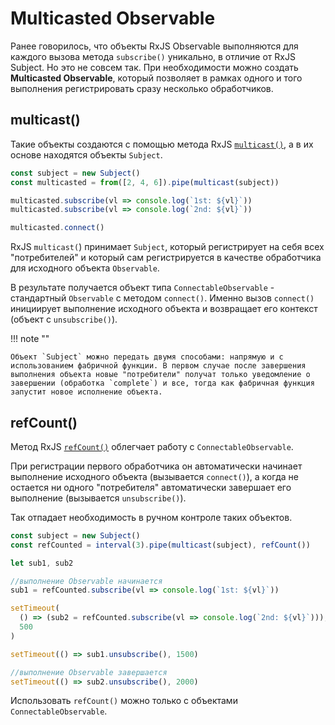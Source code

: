 # Multicasted Observable

Ранее говорилось, что объекты RxJS Observable выполняются для каждого вызова метода `subscribe()` уникально, в отличие от RxJS Subject. Но это не совсем так. При необходимости можно создать **Multicasted Observable**, который позволяет в рамках одного и того выполнения регистрировать сразу несколько обработчиков.

## multicast()

Такие объекты создаются с помощью метода RxJS [`multicast()`](https://rxjs.dev/api/operators/multicast), а в их основе находятся объекты `Subject`.

```ts
const subject = new Subject()
const multicasted = from([2, 4, 6]).pipe(multicast(subject))

multicasted.subscribe(vl => console.log(`1st: ${vl}`))
multicasted.subscribe(vl => console.log(`2nd: ${vl}`))

multicasted.connect()
```

RxJS `multicast(`) принимает `Subject`, который регистрирует на себя всех "потребителей" и который сам регистрируется в качестве обработчика для исходного объекта `Observable`.

В результате получается объект типа `ConnectableObservable` - стандартный `Observable` с методом `connect()`. Именно вызов `connect()` инициирует выполнение исходного объекта и возвращает его контекст (объект с `unsubscribe()`).

!!! note ""

    Объект `Subject` можно передать двумя способами: напрямую и с использованием фабричной функции. В первом случае после завершения выполнения объекта новые "потребители" получат только уведомление о завершении (обработка `complete`) и все, тогда как фабричная функция запустит новое исполнение объекта.

## refCount()

Метод RxJS [`refCount()`](https://rxjs.dev/api/operators/refCount) облегчает работу с `ConnectableObservable`.

При регистрации первого обработчика он автоматически начинает выполнение исходного объекта (вызывается `connect()`), а когда не остается ни одного "потребителя" автоматически завершает его выполнение (вызывается `unsubscribe()`).

Так отпадает необходимость в ручном контроле таких объектов.

```ts
const subject = new Subject()
const refCounted = interval(3).pipe(multicast(subject), refCount())

let sub1, sub2

//выполнение Observable начинается
sub1 = refCounted.subscribe(vl => console.log(`1st: ${vl}`))

setTimeout(
  () => (sub2 = refCounted.subscribe(vl => console.log(`2nd: ${vl}`))),
  500
)

setTimeout(() => sub1.unsubscribe(), 1500)

//выполнение Observable завершается
setTimeout(() => sub2.unsubscribe(), 2000)
```

Использовать `refCount()` можно только с объектами `ConnectableObservable`.
